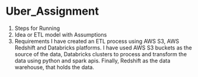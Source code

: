 # Uber_Assignment
1)	Steps for Running
2)	Idea or ETL model with Assumptions
3)	Requirements
I have created an ETL process using AWS S3, AWS Redshift and Databricks platforms.
I have used AWS S3 buckets as the source of the data, Databricks clusters to process and transform the data using python and spark apis. Finally, Redshift as the data warehouse, that holds the data. 
